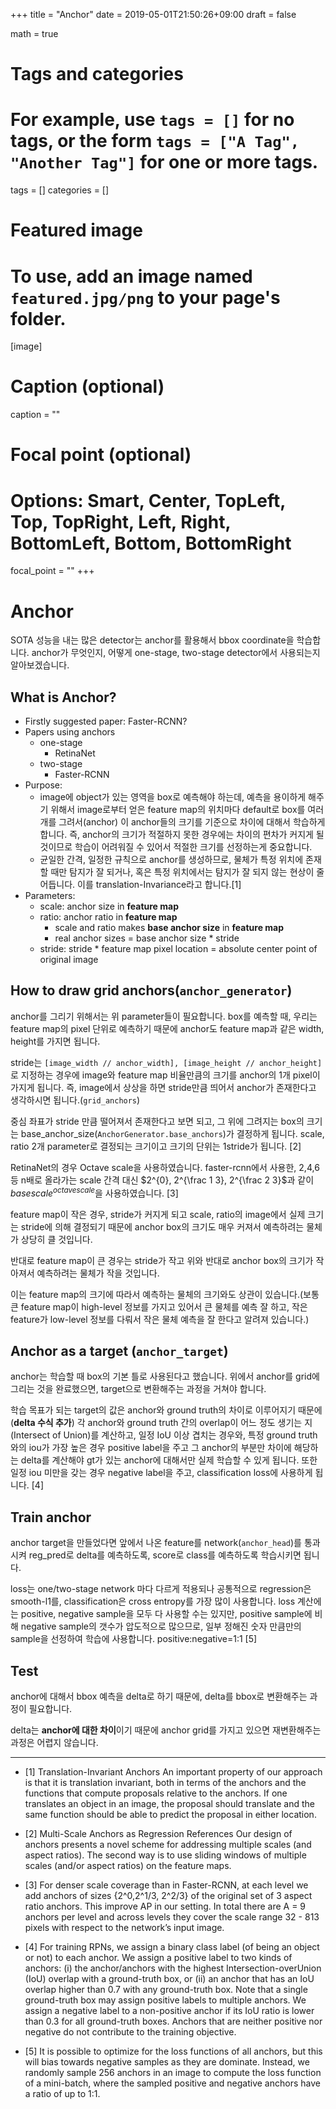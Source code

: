 +++
title = "Anchor"
date = 2019-05-01T21:50:26+09:00
draft = false

math = true
# Tags and categories
# For example, use `tags = []` for no tags, or the form `tags = ["A Tag", "Another Tag"]` for one or more tags.
tags = []
categories = []

# Featured image
# To use, add an image named `featured.jpg/png` to your page's folder.
[image]
  # Caption (optional)
  caption = ""

  # Focal point (optional)
  # Options: Smart, Center, TopLeft, Top, TopRight, Left, Right, BottomLeft, Bottom, BottomRight
  focal_point = ""
+++
# Anchor
SOTA 성능을 내는 많은 detector는 anchor를 활용해서 bbox coordinate을 학습합니다. anchor가 무엇인지, 어떻게 one-stage, two-stage detector에서 사용되는지 알아보겠습니다.

## What is Anchor?
- Firstly suggested paper: Faster-RCNN?
- Papers using anchors
	- one-stage
		- RetinaNet
	- two-stage
		- Faster-RCNN
- Purpose:
	- image에 object가 있는 영역을 box로 예측해야 하는데, 예측을 용이하게 해주기 위해서 image로부터 얻은 feature map의 위치마다 default로 box를 여러 개를 그려서(anchor) 이 anchor들의 크기를 기준으로 차이에 대해서 학습하게 합니다. 즉, anchor의 크기가 적절하지 못한 경우에는 차이의 편차가 커지게 될 것이므로 학습이 어려워질 수 있어서 적절한 크기를 선정하는게 중요합니다.
	- 균일한 간격, 일정한 규칙으로 anchor를 생성하므로, 물체가 특정 위치에 존재할 때만 탐지가 잘 되거나, 혹은 특정 위치에서는 탐지가 잘 되지 않는 현상이 줄어듭니다. 이를 translation-Invariance라고 합니다.[1]
- Parameters:
	- scale: anchor size in **feature map**
	- ratio: anchor ratio in **feature map**
		- scale and ratio makes **base anchor size** in **feature map**
		- real anchor sizes = base anchor size * stride
	- stride: stride * feature map pixel location = absolute center point of original image

## How to draw grid anchors(`anchor_generator`)
anchor를 그리기 위해서는 위 parameter들이 필요합니다. box를 예측할 때, 우리는 feature map의 pixel 단위로 예측하기 때문에 anchor도 feature map과 같은 width, height를 가지면 됩니다.

stride는 `[image_width // anchor_width], [image_height // anchor_height]`로 지정하는 경우에 image와 feature map 비율만큼의 크기를 anchor의 1개 pixel이 가지게 됩니다. 즉, image에서 상상을 하면 stride만큼 띄어서 anchor가 존재한다고 생각하시면 됩니다.(`grid_anchors`)

중심 좌표가 stride 만큼 떨어져서 존재한다고 보면 되고, 그 위에 그려지는 box의 크기는 base_anchor_size(`AnchorGenerator.base_anchors`)가 결정하게 됩니다. scale, ratio 2개 parameter로 결정되는 크기이고 크기의 단위는 1stride가 됩니다. [2]

RetinaNet의 경우 Octave scale을 사용하였습니다. faster-rcnn에서 사용한, 2,4,6 등 n배로 올라가는 scale 간격 대신 $2^{0}, 2^{\frac 1 3}, 2^{\frac 2 3}$과 같이 ${base scale}^{octave scale}$을 사용하였습니다. [3]


feature map이 작은 경우, stride가 커지게 되고 scale, ratio의 image에서 실제 크기는 stride에 의해 결정되기 때문에 anchor box의 크기도 매우 커져서 예측하려는 물체가 상당히 클 것입니다.

반대로 feature map이 큰 경우는 stride가 작고 위와 반대로 anchor box의 크기가 작아져서 예측하려는 물체가 작을 것입니다.

이는 feature map의 크기에 따라서 예측하는 물체의 크기와도 상관이 있습니다.(보통 큰 feature map이 high-level 정보를 가지고 있어서 큰 물체를 예측 잘 하고, 작은 feature가 low-level 정보를 다뤄서 작은 물체 예측을 잘 한다고 알려져 있습니다.)

## Anchor as a target (`anchor_target`)
anchor는 학습할 때 box의 기본 틀로 사용된다고 했습니다. 위에서 anchor를 grid에 그리는 것을 완료했으면, target으로 변환해주는 과정을 거쳐야 합니다.

학습 목표가 되는 target의 값은 anchor와 ground truth의 차이로 이루어지기 때문에 (**delta 수식 추가**) 각 anchor와 ground truth 간의 overlap이 어느 정도 생기는 지(Intersect of Union)를 계산하고, 일정 IoU 이상 겹치는 경우와, 특정 ground truth와의 iou가 가장 높은 경우 positive label을 주고 그 anchor의 부분만 차이에 해당하는 delta를 계산해야 gt가 있는 anchor에 대해서만 실제 학습할 수 있게 됩니다.
또한 일정 iou 미만을 갖는 경우 negative label을 주고, classification loss에 사용하게 됩니다. [4]
## Train anchor
anchor target을 만들었다면 앞에서 나온 feature를 network(`anchor_head`)를 통과시켜 reg_pred로 delta를 예측하도록, score로 class를 예측하도록 학습시키면 됩니다.

loss는 one/two-stage network 마다 다르게 적용되나 공통적으로 regression은 smooth-l1를, classification은 cross entropy를 가장 많이 사용합니다.
loss 계산에는 positive, negative sample을 모두 다 사용할 수는 있지만, positive sample에 비해 negative sample의 갯수가 압도적으로 많으므로, 일부 정해진 숫자 만큼만의 sample을 선정하여 학습에 사용합니다. positive:negative=1:1 [5]
## Test
anchor에 대해서 bbox 예측을 delta로 하기 때문에, delta를 bbox로 변환해주는 과정이 필요합니다.

delta는 **anchor에 대한 차이**이기 때문에 anchor grid를 가지고 있으면 재변환해주는 과정은 어렵지 않습니다.

---------------------------------------------------------------------------------------------------------

- [1] Translation-Invariant Anchors
     An important property of our approach is that it is translation invariant, both in terms of the anchors and the functions that compute proposals relative to the anchors.
     If one translates an object in an image, the proposal should translate and the same function should be able to predict the proposal in either location.
- [2] Multi-Scale Anchors as Regression References
     Our design of anchors presents a novel scheme for addressing multiple scales (and aspect ratios).
     The second way is to use sliding windows of multiple scales (and/or aspect ratios) on the feature maps.
- [3] For denser scale coverage than in Faster-RCNN, at each level we add anchors of sizes {2^0,2^1/3, 2^2/3} of the original set of 3 aspect ratio anchors.
     This improve AP in our setting. In total there are A = 9 anchors per level and across levels they cover the scale range 32 - 813 pixels with respect to the network’s input image.
- [4] For training RPNs, we assign a binary class label (of being an object or not) to each anchor.
     We assign a positive label to two kinds of anchors:
     (i) the anchor/anchors with the highest Intersection-overUnion (IoU) overlap with a ground-truth box, or
     (ii) an anchor that has an IoU overlap higher than 0.7 with any ground-truth box.
     Note that a single ground-truth box may assign positive labels to multiple anchors.
     We assign a negative label to a non-positive anchor if its IoU ratio is lower than 0.3 for all ground-truth boxes.
     Anchors that are neither positive nor negative do not contribute to the training objective.

- [5] It is possible to optimize for the loss functions of all anchors, but this will bias towards negative samples as they are dominate.
     Instead, we randomly sample 256 anchors in an image to compute the loss function of a mini-batch, where the sampled positive and negative anchors have a ratio of up to 1:1.